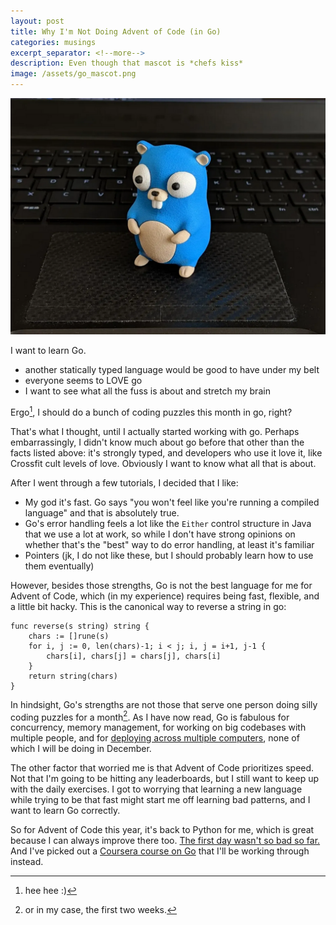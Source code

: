 ```yaml
---
layout: post
title: Why I'm Not Doing Advent of Code (in Go)
categories: musings
excerpt_separator: <!--more-->
description: Even though that mascot is *chefs kiss*
image: /assets/go_mascot.png
---
```


![A cute 3d printed version of the Go mascot](/assets/go_mascot.png)

I want to learn Go.

- another statically typed language would be good to have under my belt
- everyone seems to LOVE go
- I want to see what all the fuss is about and stretch my brain

Ergo[^1], I should do a bunch of coding puzzles this month in go, right?

That's what I thought, until I actually started working with go. Perhaps embarrassingly, I didn't know much about go before that other than the facts listed above: it's strongly typed, and developers who use it love it, like Crossfit cult levels of love. Obviously I want to know what all that is about.

After I went through a few tutorials, I decided that I like:

- My god it's fast. Go says "you won't feel like you're running a compiled language" and that is absolutely true.
- Go's error handling feels a lot like the `Either` control structure in Java that we use a lot at work, so while I don't have strong opinions on whether that's the "best" way to do error handling, at least it's familiar
- Pointers (jk, I do not like these, but I should probably learn how to use them eventually)

However, besides those strengths, Go is not the best language for me for Advent of Code, which (in my experience) requires being fast, flexible, and a little bit hacky. This is the canonical way to reverse a string in go:

```golang
func reverse(s string) string {
    chars := []rune(s)
    for i, j := 0, len(chars)-1; i < j; i, j = i+1, j-1 {
        chars[i], chars[j] = chars[j], chars[i]
    }
    return string(chars)
}
```

In hindsight, Go's strengths are not those that serve one person doing silly coding puzzles for a month[^2]. As I have now read, Go is fabulous for concurrency, memory management, for working on big codebases with multiple people, and for [deploying across multiple computers](https://hackernoon.com/the-beauty-of-go-98057e3f0a7d), none of which I will be doing in December.

The other factor that worried me is that Advent of Code prioritizes speed. Not that I'm going to be hitting any leaderboards, but I still want to keep up with the daily exercises. I got to worrying that learning a new language while trying to be that fast might start me off learning bad patterns, and I want to learn Go correctly.

So for Advent of Code this year, it's back to Python for me, which is great because I can always improve there too. [The first day wasn't so bad so far.](https://github.com/rkaufman13/advent-of-code-2024) And I've picked out a [Coursera course on Go](https://www.coursera.org/specializations/google-golang#courses) that I'll be working through instead.

[^1]: hee hee :)

[^2]: or in my case, the first two weeks.
